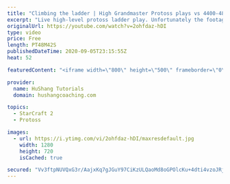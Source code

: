 ```yaml
---
title: "Climbing the ladder | High Grandmaster Protoss plays vs 4400-4800 players"
excerpt: "Live high-level protoss ladder play. Unfortunately the footage came out quite choppy at some points and I was considering just not posting today, but I will post it anyways in case a few of you want to watch still. I'm trying to figure out what the cause of the lag is and hopefully I can get some cleaner"
originalUrl: https://youtube.com/watch?v=2ohfdaz-hDI
type: video
price: Free
length: PT48M42S
publishedDateTime: 2020-09-05T23:15:55Z
heat: 52

featuredContent: "<iframe width=\"800\" height=\"500\" frameborder=\"0\" src=\"https://www.youtube.com/embed/2ohfdaz-hDI\" allow=\"accelerometer; autoplay; encrypted-media; gyroscope; picture-in-picture\" allowfullscreen></iframe>"

provider:
  name: HuShang Tutorials
  domain: hushangcoaching.com

topics:
  - StarCraft 2
  - Protoss

images:
  - url: https://i.ytimg.com/vi/2ohfdaz-hDI/maxresdefault.jpg
    width: 1280
    height: 720
    isCached: true

secured: "Vv3ftpNUVQxG3r/AajxKq7gJGuY97CiKzULQaoMd8oGPOlcKu+4dti4vzoJRj0Gd0V1dx2AhqjsspgZ/3CjhxHglW5P9OLZZeZkn6OqfcrpyHG/i//BbqhQ3L5d4+2MudYB5r/Pn/VJ0nf9OM4gEalWuhXzHM5Mxi/NyTcXyt9cFo3asmWY2wC4zlTNNZVx4OgOvXk38xfp+AyyZh68zEAcxEGMAN+IOKOR+frN37Gbqa2+J8UfJNzYzN+Lle+9lz+dD4Yn6rhYYObRqpcVsX64mTYFZ9a5kMpiNy0jU3Bfaj4bf9nmU5YTvfQks34KU23GwUsf6mP4LOwXbQ1z+Nv1t5xFgpEsaP9ikFTPhqAGRKAghVTlP6TzYmQsC0KGeK4/X36EcuU8cBi6SH7pIwLMg8Dy1MFBQDffKna8K8Rk=;avJNKXTn6qk4HrphtmH7zQ=="
---
```


